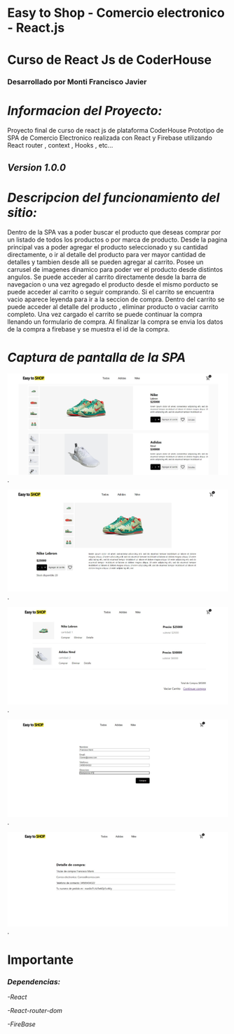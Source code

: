 # Easy to Shop - Comercio electronico - React.js 
# Curso de React Js de CoderHouse 
### Desarrollado por Monti Francisco Javier 

# *Informacion del Proyecto:*

Proyecto final de curso de react js de plataforma CoderHouse
Prototipo de SPA de Comercio Electronico realizada con React y Firebase utilizando React router , context , Hooks , etc...

## *Version 1.0.0*

# *Descripcion del funcionamiento del sitio:*

Dentro de la SPA vas a poder buscar el producto que deseas comprar por un listado de todos los productos o por marca de producto.
Desde la pagina principal vas a poder agregar el producto seleccionado y su cantidad directamente, o ir al detalle del producto para ver mayor cantidad de detalles y tambien desde alli se pueden agregar al carrito.
Posee un carrusel de imagenes dinamico para poder ver el producto desde distintos angulos.
Se puede acceder al carrito directamente desde la barra de navegacion o una vez agregado el producto desde el mismo porducto se puede acceder al carrito o seguir comprando.
Si el carrito se encuentra vacio aparece leyenda para ir a la seccion de compra.
Dentro del carrito se puede acceder al detalle del producto , eliminar producto o vaciar carrito completo.
Una vez cargado el carrito se puede continuar la compra llenando un formulario de compra.
Al finalizar la compra se envia los datos de la compra a firebase y se muestra el id de la compra.


# *Captura de pantalla de la SPA*

![Imagen de pantalla principal](./public/img/screenShots/home.jpg "Pantalla principal de la SPA").

![Imagen de pantalla detalle de producto](./public/img/screenShots/productDetail.jpg "Pantalla detalle de producto").

![Imagen de pantalla detalle de carrito](./public/img/screenShots/cart.jpg "Pantalla carrito de compra").

![Imagen de pantalla de formulario de compra](./public/img/screenShots/buyForm.jpg "Pantalla formulario de compra").

![Imagen de pantalla detalle de compra](./public/img/screenShots/buyDetail.jpg "Pantalla detalle de compra").


# Importante 
### *Dependencias:*

*-React*

*-React-router-dom*

*-FireBase*


